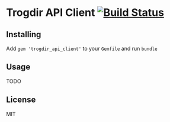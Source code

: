 Trogdir API Client [![Build Status](https://travis-ci.org/biola/trogdir-api-client.svg?branch=master)](https://travis-ci.org/biola/trogdir-api-client)
==================

Installing
----------

Add `gem 'trogdir_api_client'` to your `Gemfile` and run `bundle`

Usage
-----

TODO

License
-------

MIT
